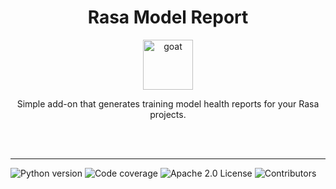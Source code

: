<div align="center">
<h1>Rasa Model Report</h1>

<a href="https://www.emojione.com/emoji/1f410">
  <img
    height="80"
    width="80"
    alt="goat"
    src="https://raw.githubusercontent.com/testing-library/react-testing-library/main/other/goat.png"
  />
</a>

<p>Simple add-on that generates training model health reports for your Rasa projects.</p>

<br />

<!-- [**Read The Docs**](https://testing-library.com/react) | -->
<!-- [Edit the docs](https://github.com/testing-library/testing-library-docs) -->

<br />
</div>

<hr />

<!-- prettier-ignore-start -->
![Python version](https://img.shields.io/static/v1?label=python&message=v3.10&color=3776AB)
![Code coverage](https://img.shields.io/static/v1?label=coverage&message=100%&color=success)
![Apache 2.0 License](https://img.shields.io/static/v1?label=license&message=Apache%202.0&color=yellowgreen)
![Contributors](https://img.shields.io/github/contributors/brunohjs/rasa-model-report)
<!-- prettier-ignore-end -->
